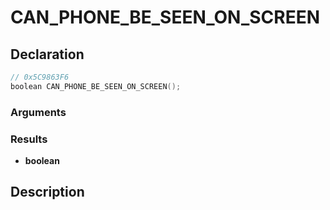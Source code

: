 # CAN_PHONE_BE_SEEN_ON_SCREEN

## Declaration
```cpp
// 0x5C9863F6
boolean CAN_PHONE_BE_SEEN_ON_SCREEN();
```

### Arguments

### Results
- **boolean**

## Description
